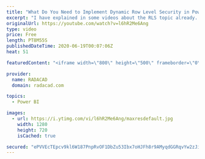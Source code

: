 ```yaml
---
title: "What Do You Need to Implement Dynamic Row Level Security in Power BI"
excerpt: "I have explained in some videos about the RLS topic already. Through my consulting experience, however, I get the feeling that many people can’t easily move from static RLS to dynamic. If you know what are things you need to have the dynamic RLS implemented, it makes the whole process simple. So this"
originalUrl: https://youtube.com/watch?v=l6hR2Me6Ang
type: video
price: Free
length: PT8M55S
publishedDateTime: 2020-06-19T00:07:06Z
heat: 51

featuredContent: "<iframe width=\"800\" height=\"500\" frameborder=\"0\" src=\"https://www.youtube.com/embed/l6hR2Me6Ang\" allow=\"accelerometer; autoplay; encrypted-media; gyroscope; picture-in-picture\" allowfullscreen></iframe>"

provider:
  name: RADACAD
  domain: radacad.com

topics:
  - Power BI

images:
  - url: https://i.ytimg.com/vi/l6hR2Me6Ang/maxresdefault.jpg
    width: 1280
    height: 720
    isCached: true

secured: "ePVVEcTEpcv9kl6W187PnpRvOF1DbZu53Ibx7oHJFh8r9AMyqdGGRqvYw2zJixKxPw0LlTTwWx3fBLrmN9aom6BtnnHsv8728imzZtgCxIBORcbzKSVu/drK/bbgBQGqXc7SmkL4yUoGraprOKfI0jembl5tcbKoBiaWlNnVoWlwSl+I4nh7SvDQVQDCBnCLtROH7rD8BRE6OB4VFgM3KrQVLpOKLrCc5nK3bZXJHMNpu49ZHHegUNAK0FKVqjgIweKN65TJAnmz8XMYhjLQI0txDllqOJozq3wO4K39hMojN/KL5BxPm5SlO5UhbyBRl0b4AQtJKAkPVa9TLdQgOJcIU7Sr98FKVgOTXd7g+ia0ysljqTG17DIDMJ+zNx4++JynEbOhDkSgkom8TKitYF86AmXiNR0whre0boM+N3Q=;ReD6aqu4pisTrWB5kp0MUQ=="
---
```


